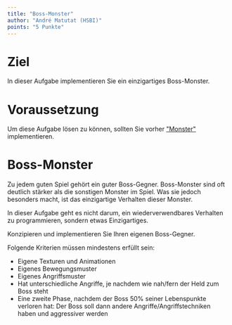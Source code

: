```yaml
---
title: "Boss-Monster"
author: "André Matutat (HSBI)"
points: "5 Punkte"
---
```


# Ziel

In dieser Aufgabe implementieren Sie ein einzigartiges Boss-Monster.

# Voraussetzung

Um diese Aufgabe lösen zu können, sollten Sie vorher
["Monster"](tasknpc-monster.md) implementieren.

# Boss-Monster

Zu jedem guten Spiel gehört ein guter Boss-Gegner. Boss-Monster sind oft deutlich stärker
als die sonstigen Monster im Spiel. Was sie jedoch besonders macht, ist das einzigartige
Verhalten dieser Monster.

In dieser Aufgabe geht es nicht darum, ein wiederverwendbares Verhalten zu programmieren,
sondern etwas Einzigartiges.

Konzipieren und implementieren Sie Ihren eigenen Boss-Gegner.

Folgende Kriterien müssen mindestens erfüllt sein:

-   Eigene Texturen und Animationen
-   Eigenes Bewegungsmuster
-   Eigenes Angriffsmuster
-   Hat unterschiedliche Angriffe, je nachdem wie nah/fern der Held zum Boss steht
-   Eine zweite Phase, nachdem der Boss 50% seiner Lebenspunkte verloren hat: Der Boss soll
    dann andere Angriffe/Angriffstechniken haben und aggressiver werden
